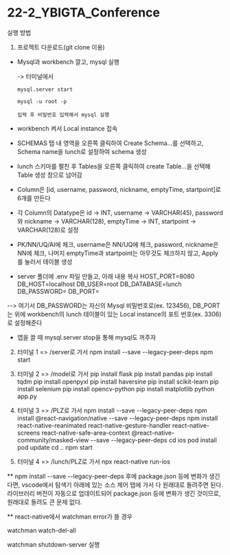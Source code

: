 # 22-2_YBIGTA_Conference

실행 방법
1. 프로젝트 다운로드(git clone 이용)
+ Mysql과 workbench 깔고, mysql 실행

   -> 터미널에서 

      mysql.server start
      
      mysql -u root -p 
   
      입력 후 비밀번호 입력해서 mysql 실행
+ workbench 켜서 Local instance 접속
+ SCHEMAS 탭 내 영역을 오른쪽 클릭하여 Create Schema...를 선택하고, Schema name을 lunch로 설정하여 schema 생성
+ lunch 스키마를 펼친 후 Tables을 오른쪽 클릭하여 create Table...을 선택해 Table 생성 창으로 넘어감
+ Column은 [id, username, password, nickname, emptyTime, startpoint]로 6개를 만든다
+ 각 Column의 Datatype은 id -> INT, username -> VARCHAR(45), password와 nickname -> VARCHAR(128), emptyTime -> INT, startpoint -> VARCHAR(128)로 설정
+ PK/NN/UQ/AI에 체크, username은 NN/UQ에 체크, password, nickname은 NN에 체크, 나머지 emptyTime과 startpoint는 아무것도 체크하지 않고, Apply를 눌러서 테이블 생성
+ server 폴더에 .env 파일 만들고, 아래 내용 복사 
HOST_PORT=8080
DB_HOST=localhost
DB_USER=root
DB_DATABASE=lunch
DB_PASSWORD=
DB_PORT=

--> 여기서 DB_PASSWORD는 자신의 Mysql 비밀번호로(ex. 123456), DB_PORT는 위에 workbench의 lunch 테이블이 있는 Local instance의 포트 번호(ex. 3306)로 설정해준다

+ 앱을 끌 때 mysql.server stop을 통해 mysql도 꺼주자

2. 터미널 1 => /server로 가서 
npm install --save --legacy-peer-deps
npm start

3. 터미널 2 => /model로 가서
pip install flask
pip install pandas
pip install tqdm
pip install openpyxl
pip install haversine
pip install scikit-learn
pip install selenium
pip install opencv-python
pip install matplotlib
python app.py

4. 터미널 3 => /PLZ로 가서
npm install --save --legacy-peer-deps
npm install @react-navigation/native --save --legacy-peer-deps
npm install react-native-reanimated react-native-gesture-handler react-native-screens react-native-safe-area-context @react-native-community/masked-view --save --legacy-peer-deps
cd ios
pod install
pod update
cd ..
npm start

5. 터미널 4 => /lunch/PLZ로 가서
npx react-native run-ios


** npm install --save --legacy-peer-deps 후에 package.json 등에 변화가 생긴다면, vscode에서 탐색기 아래에 있는 소스 제어 탭에 가서 다 원래대로 돌려주면 된다. 라이브러리 버전이 자동으로 업데이트되어 package.json 등에 변화가 생긴 것이므로, 원래대로 돌려도 큰 문제 없다.

** react-native에서 watchman error가 뜰 경우

watchman watch-del-all

watchman shutdown-server 실행
